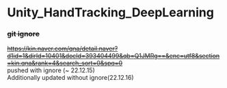 # Unity_HandTracking_DeepLearning


### ~~git ignore~~

~~https://kin.naver.com/qna/detail.naver?d1id=1&dirId=10401&docId=393404499&qb=Q1JMRg==&enc=utf8&section=kin.qna&rank=4&search_sort=0&spq=0~~   
pushed with ignore (~ 22.12.15)   
Additionally updated without ignore(22.12.16)
